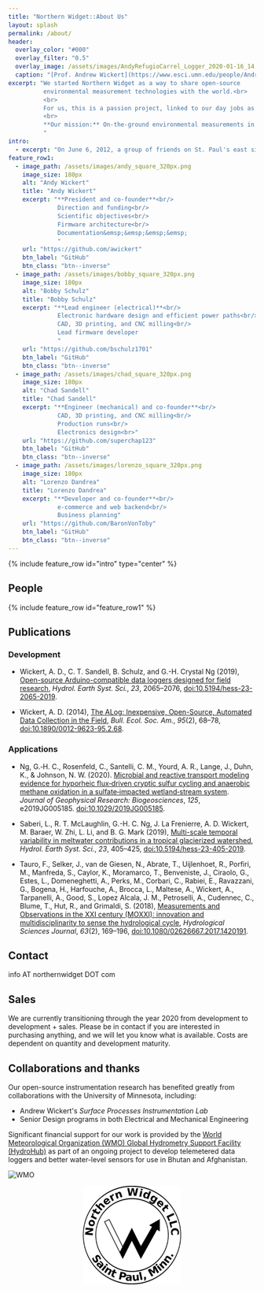 ```yaml
---
title: "Northern Widget::About Us"
layout: splash
permalink: /about/
header:
  overlay_color: "#000"
  overlay_filter: "0.5"
  overlay_image: /assets/images/AndyRefugioCarrel_Logger_2020-01-16_14.01.37_modified.jpg
  caption: "[Prof. Andrew Wickert](https://www.esci.umn.edu/people/Andrew-Wickert) examining a still-functional early-phase prototype monitoring wind speed and solar radiation on the western flank of Chimborazo Volcano, Ecuador. *Photo: G.-H. Crystal Ng (probably).*"
excerpt: "We started Northern Widget as a way to share open-source
          environmental measurement technologies with the world.<br>
          <br>
          For us, this is a passion project, linked to our day jobs as scientists, engineers, educators, designers, and developers.<br>
          <br>
          **Our mission:** On-the-ground environmental measurements in as many places as possible, regardless of wealth or accessibility, in sufficient density to understand the Earth system.
          "
intro:
  - excerpt: "On June 6, 2012, a group of friends on St. Paul's east side gathered with a mission to build build hardware, firmware, and software to help anyone, anywhere, measure the environment around them. We are passionate about water resources, international development, scientific advances, and technology. Since that time, we have spent nights, weekends, and scattered pockets of time to build a suite of quality data loggers, sensors, and tools. All of our designs are open source, and our philosophy is first and foremost to improve global access to foundational environmental data."
feature_row1:
  - image_path: /assets/images/andy_square_320px.png
    image_size: 180px
    alt: "Andy Wickert"
    title: "Andy Wickert"
    excerpt: "**President and co-founder**<br/>
              Direction and funding<br/>
              Scientific objectives<br/>
              Firmware architecture<br/>
              Documentation&emsp;&emsp;&emsp;&emsp;
              "
    url: "https://github.com/awickert"
    btn_label: "GitHub"
    btn_class: "btn--inverse"
  - image_path: /assets/images/bobby_square_320px.png
    image_size: 180px
    alt: "Bobby Schulz"
    title: "Bobby Schulz"
    excerpt: "**Lead engineer (electrical)**<br/>
              Electronic hardware design and efficient power paths<br/>
              CAD, 3D printing, and CNC milling<br/>
              Lead firmware developer
              "
    url: "https://github.com/bschulz1701"
    btn_label: "GitHub"
    btn_class: "btn--inverse"
  - image_path: /assets/images/chad_square_320px.png
    image_size: 180px
    alt: "Chad Sandell"
    title: "Chad Sandell"
    excerpt: "**Engineer (mechanical) and co-founder**<br/>
              CAD, 3D printing, and CNC milling<br/>
              Production runs<br/>
              Electronics design<br>"
    url: "https://github.com/superchap123"
    btn_label: "GitHub"
    btn_class: "btn--inverse"
  - image_path: /assets/images/lorenzo_square_320px.png
    image_size: 180px
    alt: "Lorenzo Dandrea"
    title: "Lorenzo Dandrea"
    excerpt: "**Developer and co-founder**<br/>
              e-commerce and web backend<br/>
              Business planning"
    url: "https://github.com/BaronVonToby"
    btn_label: "GitHub"
    btn_class: "btn--inverse"
---
```


{% include feature_row id="intro" type="center" %}

## People

{% include feature_row id="feature_row1" %}

## Publications

### Development

* Wickert, A. D., C. T. Sandell, B. Schulz, and G.-H. Crystal Ng (2019), [Open-source Arduino-compatible data loggers designed for field research](https://www.hydrol-earth-syst-sci.net/23/2065/2019/), *Hydrol. Earth Syst. Sci.*, *23*, 2065–2076, [doi:10.5194/hess-23-2065-2019](https://doi.org/10.5194/hess-23-2065-2019).

* Wickert, A. D. (2014), [The ALog: Inexpensive, Open-Source, Automated Data Collection in the Field](http://onlinelibrary.wiley.com/wol1/doi/10.1890/0012-9623-95.2.68/full), *Bull. Ecol. Soc. Am.*, *95*(2), 68–78, [doi:10.1890/0012-9623-95.2.68](https://doi.org/10.1890/0012-9623-95.2.68).

### Applications

* Ng, G.‐H. C., Rosenfeld, C., Santelli, C. M., Yourd, A. R., Lange, J., Duhn, K., & Johnson, N. W. (2020). [Microbial and reactive transport modeling evidence for hyporheic flux‐driven cryptic sulfur cycling and anaerobic methane oxidation in a sulfate‐impacted wetland‐stream system](https://agupubs.onlinelibrary.wiley.com/doi/abs/10.1029/2019JG005185). *Journal of Geophysical Research: Biogeosciences*, *125*, e2019JG005185. [doi:10.1029/2019JG005185](https://doi.org/10.1029/2019JG005185).

* Saberi, L., R. T. McLaughlin, G.-H. C. Ng, J. La Frenierre, A. D. Wickert, M. Baraer, W. Zhi,
L. Li, and B. G. Mark (2019), [Multi-scale temporal variability in meltwater contributions
in a tropical glacierized watershed](https://www.hydrol-earth-syst-sci.net/23/405/2019/), *Hydrol. Earth Syst. Sci.*, *23*, 405–425, [doi:10.5194/hess-23-405-2019](https://doi.org/10.5194/hess-23-405-2019).

* Tauro, F., Selker, J., van de Giesen, N., Abrate, T., Uijlenhoet, R., Porfiri, M., Manfreda, S.,
Caylor, K., Moramarco, T., Benveniste, J., Ciraolo, G., Estes, L., Domeneghetti, A., Perks,
M., Corbari, C., Rabiei, E., Ravazzani, G., Bogena, H., Harfouche, A., Brocca, L., Maltese,
A., Wickert, A., Tarpanelli, A., Good, S., Lopez Alcala, J. M., Petroselli, A., Cudennec,
C., Blume, T., Hut, R., and Grimaldi, S. (2018), [Measurements and Observations in the
XXI century (MOXXI): innovation and multidisciplinarity to sense the hydrological cycle](https://www.tandfonline.com/doi/full/10.1080/02626667.2017.1420191), *Hydrological Sciences Journal*, *63*(2), 169–196, [doi:10.1080/02626667.2017.1420191](https://doi.org/10.1080/02626667.2017.1420191).

## Contact

info AT northernwidget DOT com

## Sales

We are currently transitioning through the year 2020 from development to development + sales. Please be in contact if you are interested in purchasing anything, and we will let you know what is available. Costs are dependent on quantity and development maturity.

## Collaborations and thanks

Our open-source instrumentation research has benefited greatly from collaborations with the University of Minnesota, including:
* Andrew Wickert's *Surface Processes Instrumentation Lab*
* Senior Design programs in both Electrical and Mechanical Engineering

Significant financial support for our work is provided by the [World Meteorological Organization (WMO) Global Hydrometry Support Facility (HydroHub)](https://hydrohub.wmo.int/en/home) as part of an ongoing project to develop telemetered data loggers and better water-level sensors for use in Bhutan and Afghanistan.

![WMO](https://ane4bf-datap1.s3.eu-west-1.amazonaws.com/wmod8_hydrohub/wmod8_hydrohub/styles/header_image/public/2019-01/wmolong.png?kbBlL3_v89EyktRF16SWOWl_OkWxg2FK&itok=5e8hBYxY)


<div style="text-align:center">
<img src="/assets/images/NWseal_600px.png" alt="Northern Widget seal" width="200"/>
</div>
